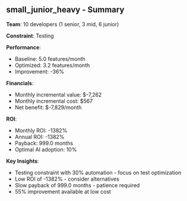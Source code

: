 
## small_junior_heavy - Summary

**Team**: 10 developers (1 senior, 3 mid, 6 junior)

**Constraint**: Testing

**Performance**:
- Baseline: 5.0 features/month
- Optimized: 3.2 features/month  
- Improvement: -36%

**Financials**:
- Monthly incremental value: $-7,262
- Monthly incremental cost: $567
- Net benefit: $-7,829/month

**ROI**:
- Monthly ROI: -1382%
- Annual ROI: -1382%
- Payback: 999.0 months
- Optimal AI adoption: 10%

**Key Insights**:
- Testing constraint with 30% automation - focus on test optimization
- Low ROI of -1382% - consider alternatives
- Slow payback of 999.0 months - patience required
- 55% improvement available at low cost
